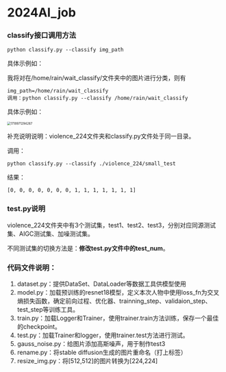 # 2024AI_job

### classify接口调用方法

```
python classify.py --classify img_path
```

具体示例如：

我将对在/home/rain/wait_classify/文件夹中的图片进行分类，则有

```
img_path=/home/rain/wait_classify
调用：python classify.py --classify /home/rain/wait_classify
```

具体示例如：

<img src="F:\大作业集合\ai导论\img\1718971294267.png" alt="1718971294267" style="zoom:50%;" />

补充说明说明：violence_224文件夹和classify.py文件处于同一目录。

调用：

```
python classify.py --classify ./violence_224/small_test
```

结果：

```
[0, 0, 0, 0, 0, 0, 0, 1, 1, 1, 1, 1, 1, 1]
```

### test.py说明

​	violence_224文件夹中有3个测试集，test1、test2、test3，分别对应同源测试集、AIGC测试集、加噪测试集。

​	不同测试集的切换方法是：**修改test.py文件中的test_num**。

### 代码文件说明：

1. dataset.py：提供DataSet、DataLoader等数据工具供模型使用
2. model.py：加载预训练的resnet18模型，定义本次人物中使用loss_fn为交叉熵损失函数，确定前向过程、优化器、trainning_step、validaion_step、test_step等训练工具。
3. train.py：加载Logger和Trainer，使用trainer.train方法训练，保存一个最佳的checkpoint。
4. test.py：加载Trainer和logger，使用trainer.test方法进行测试。
5. gauss_noise.py：给图片添加高斯噪声，用于制作test3
6. rename.py：将stable diffusion生成的图片重命名（打上标签）
7. resize_img.py：将[512,512]的图片转换为[224,224]
